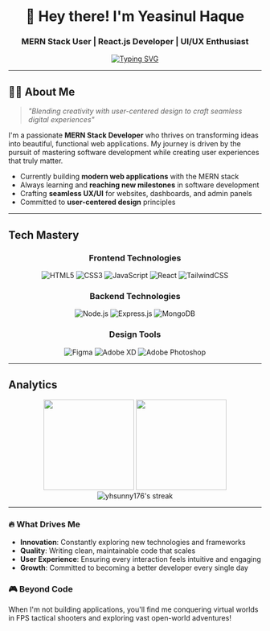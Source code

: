 <div align="center">

# 👋 Hey there! I'm Yeasinul Haque

### MERN Stack User | React.js Developer | UI/UX Enthusiast

[![Typing SVG](https://readme-typing-svg.herokuapp.com?font=Fira+Code&pause=1000&color=2196F3&center=true&vCenter=true&width=435&lines=MERN+Stack+Developer;React.js+Specialist;UI%2FUX+Designer;Always+Learning+%26+Growing)](https://git.io/typing-svg)

</div>

---

## 👨‍💻 About Me

> *"Blending creativity with user-centered design to craft seamless digital experiences"*

I'm a passionate **MERN Stack Developer** who thrives on transforming ideas into beautiful, functional web applications. My journey is driven by the pursuit of mastering software development while creating user experiences that truly matter.

- Currently building **modern web applications** with the MERN stack
- Always learning and **reaching new milestones** in software development
- Crafting **seamless UX/UI** for websites, dashboards, and admin panels
- Committed to **user-centered design** principles

---

## Tech Mastery

<div align="center">

### Frontend Technologies
![HTML5](https://img.shields.io/badge/HTML5-E34F26?style=for-the-badge&logo=html5&logoColor=white)
![CSS3](https://img.shields.io/badge/CSS3-1572B6?style=for-the-badge&logo=css3&logoColor=white)
![JavaScript](https://img.shields.io/badge/JavaScript-F7DF1E?style=for-the-badge&logo=javascript&logoColor=black)
![React](https://img.shields.io/badge/React-20232A?style=for-the-badge&logo=react&logoColor=61DAFB)
![TailwindCSS](https://img.shields.io/badge/Tailwind_CSS-38B2AC?style=for-the-badge&logo=tailwind-css&logoColor=white)

### Backend Technologies
![Node.js](https://img.shields.io/badge/Node.js-43853D?style=for-the-badge&logo=node.js&logoColor=white)
![Express.js](https://img.shields.io/badge/Express.js-404D59?style=for-the-badge&logo=express&logoColor=white)
![MongoDB](https://img.shields.io/badge/MongoDB-4EA94B?style=for-the-badge&logo=mongodb&logoColor=white)

### Design Tools
![Figma](https://img.shields.io/badge/Figma-F24E1E?style=for-the-badge&logo=figma&logoColor=white)
![Adobe XD](https://img.shields.io/badge/Adobe%20XD-470137?style=for-the-badge&logo=Adobe%20XD&logoColor=#FF61F6)
![Adobe Photoshop](https://img.shields.io/badge/Adobe%20Photoshop-31A8FF?style=for-the-badge&logo=Adobe%20Photoshop&logoColor=black)

</div>

---

## Analytics

<div align="center">
  <img height="180em" src="https://github-readme-stats.vercel.app/api?username=yhsunny176&show_icons=true&theme=tokyonight&include_all_commits=true&count_private=true"/>
  <img height="180em" src="https://github-readme-stats.vercel.app/api/top-langs/?username=yhsunny176&layout=compact&langs_count=7&theme=tokyonight"/>
</div>

<div align="center">
  <img src="https://github-readme-streak-stats.herokuapp.com/?user=yhsunny176&theme=tokyonight" alt="yhsunny176's streak"/>
</div>

---

### 🔥 What Drives Me
- **Innovation**: Constantly exploring new technologies and frameworks
- **Quality**: Writing clean, maintainable code that scales
- **User Experience**: Ensuring every interaction feels intuitive and engaging
- **Growth**: Committed to becoming a better developer every single day

### 🎮 Beyond Code
When I'm not building applications, you'll find me conquering virtual worlds in FPS tactical shooters and exploring vast open-world adventures!
